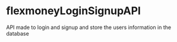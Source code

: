 # flexmoneyLoginSignupAPI
API made to login and signup and store the users information in the database
